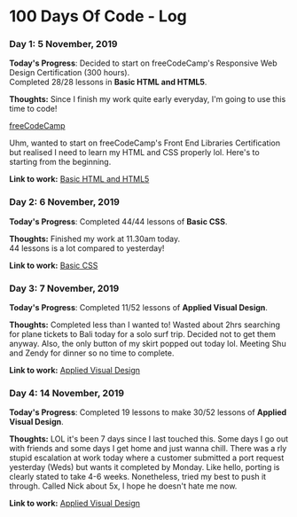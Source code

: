 # 100 Days Of Code - Log

### Day 1: 5 November, 2019

**Today's Progress**: Decided to start on freeCodeCamp's Responsive Web Design Certification (300 hours).    
Completed 28/28 lessons in **Basic HTML and HTML5**.

**Thoughts:** Since I finish my work quite early everyday, I'm going to use this time to code! 

[freeCodeCamp](https://www.freecodecamp.org/learn/)

Uhm, wanted to start on freeCodeCamp's Front End Libraries Certification but realised I need to learn my HTML and CSS properly lol. Here's to starting from the beginning.

**Link to work:** 
[Basic HTML and HTML5](https://www.freecodecamp.org/learn/responsive-web-design/basic-html-and-html5/)


### Day 2: 6 November, 2019

**Today's Progress**: Completed 44/44 lessons of **Basic CSS**.

**Thoughts:** Finished my work at 11.30am today.    
44 lessons is a lot compared to yesterday!

**Link to work:** 
[Basic CSS](https://www.freecodecamp.org/learn/responsive-web-design/basic-css/)


### Day 3: 7 November, 2019

**Today's Progress**: Completed 11/52 lessons of **Applied Visual Design**.

**Thoughts:** Completed less than I wanted to! Wasted about 2hrs searching for plane tickets to Bali today for a solo surf trip. Decided not to get them anyway. Also, the only button of my skirt popped out today lol. Meeting Shu and Zendy for dinner so no time to complete.

**Link to work:** 
[Applied Visual Design](https://www.freecodecamp.org/learn/responsive-web-design/applied-visual-design/)


### Day 4: 14 November, 2019

**Today's Progress**: Completed 19 lessons to make 30/52 lessons of **Applied Visual Design**.

**Thoughts:** LOL it's been 7 days since I last touched this. Some days I go out with friends and some days I get home and just wanna chill. There was a rly stupid escalation at work today where a customer submitted a port request yesterday (Weds) but wants it completed by Monday. Like hello, porting is clearly stated to take 4-6 weeks. Nonetheless, tried my best to push it through. Called Nick about 5x, I hope he doesn't hate me now. 

**Link to work:** 
[Applied Visual Design](https://www.freecodecamp.org/learn/responsive-web-design/applied-visual-design/)
